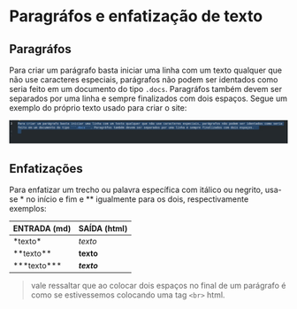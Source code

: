 # Paragráfos e enfatização de texto  
  
## Paragráfos  
  
Para criar um parágrafo basta iniciar uma linha com um texto qualquer que não use caracteres especiais, parágrafos não podem ser identados como seria feito em um documento do tipo ```.docs```. Paragráfos também devem ser separados por uma linha e sempre finalizados com dois espaços. Segue um exemplo do próprio texto usado para criar o site:
  
![exemplo de parágrafo!](./assets/images/exemplo_p.jpeg "exemplo de parágrafo")  
  
## Enfatizações  
  
Para enfatizar um trecho ou palavra específica com itálico ou negrito, usa-se * no início e fim e ** igualmente para os dois, respectivamente exemplos:  
  
| ENTRADA (md) | SAÍDA (html) |  
| -------- | -------|  
| \*texto\* | *texto* |  
| \*\*texto\*\* | **texto** |  
| \*\*\*texto\*\*\* | ***texto*** |  
  
> vale ressaltar que ao colocar dois espaços no final de um parágrafo é como se estivessemos colocando uma tag ```<br>``` html.